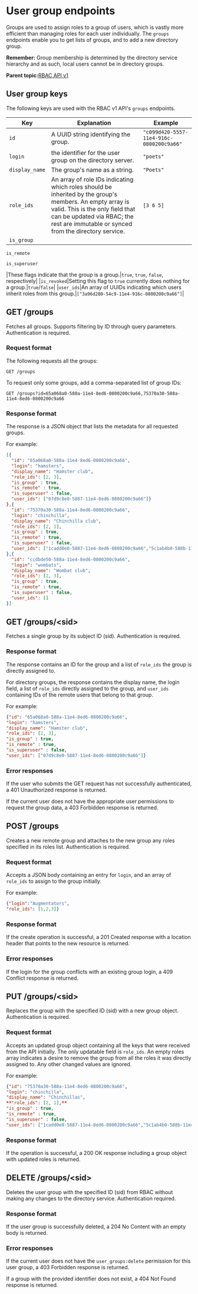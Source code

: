 # User group endpoints

Groups are used to assign roles to a group of users, which is vastly more efficient than managing roles for each user individually. The `groups` endpoints enable you to get lists of groups, and to add a new directory group.

**Remember:** Group membership is determined by the directory service hierarchy and as such, local users cannot be in directory groups.

**Parent topic:**[RBAC API v1](rbac_api_v1.md)

## User group keys

The following keys are used with the RBAC v1 API's `groups` endpoints.

|Key|Explanation|Example|
|---|-----------|-------|
|`id`|A UUID string identifying the group.|`"c099d420-5557-11e4-916c-0800200c9a66"`|
|`login`|the identifier for the user group on the directory server.|`"poets"`|
|`display_name`|The group's name as a string.|`"Poets"`|
|`role_ids`|An array of role IDs indicating which roles should be inherited by the group's members. An empty array is valid. This is the only field that can be updated via RBAC; the rest are immutable or synced from the directory service.|`[3 6 5]`|
|`is_group`

`is_remote`

`is_superuser`

|These flags indicate that the group is a group.|`true`, `true`, `false`, respectively|
|`is_revoked`|Setting this flag to `true` currently does nothing for a group.|`true`/`false`|
|`user_ids`|An array of UUIDs indicating which users inherit roles from this group.|`["3a96d280-54c9-11e4-916c-0800200c9a66"]`|

## GET /groups

Fetches all groups. Supports filtering by ID through query parameters. Authentication is required.

### Request format

The following requests all the groups:

```
GET /groups
```

To request only some groups, add a comma-separated list of group IDs:

```
GET /groups?id=65a068a0-588a-11e4-8ed6-0800200c9a66,75370a30-588a-11e4-8ed6-0800200c9a66
```

### Response format

The response is a JSON object that lists the metadata for all requested groups.

For example:

```json
[{
  "id": "65a068a0-588a-11e4-8ed6-0800200c9a66",
  "login": "hamsters",
  "display_name": "Hamster club",
  "role_ids": [2, 3],
  "is_group" : true,
  "is_remote" : true,
  "is_superuser" : false,
  "user_ids": ["07d9c8e0-5887-11e4-8ed6-0800200c9a66"]}
},{
  "id": "75370a30-588a-11e4-8ed6-0800200c9a66",
  "login": "chinchilla",
  "display_name": "Chinchilla club",
  "role_ids": [2, 1],
  "is_group" : true,
  "is_remote" : true,
  "is_superuser" : false,
  "user_ids": ["1cadd0e0-5887-11e4-8ed6-0800200c9a66","5c1ab4b0-588b-11e4-8ed6-0800200c9a66"]
},{
  "id": "ccdbde50-588a-11e4-8ed6-0800200c9a66",
  "login": "wombats",
  "display_name": "Wombat club",
  "role_ids": [2, 3],
  "is_group" : true,
  "is_remote" : true,
  "is_superuser" : false,
  "user_ids": []
}]
```

## GET /groups/<sid\>

Fetches a single group by its subject ID \(sid\). Authentication is required.

### Response format

The response contains an ID for the group and a list of `role_ids` the group is directly assigned to.

For directory groups, the response contains the display name, the login field, a list of `role_ids` directly assigned to the group, and `user_ids` containing IDs of the remote users that belong to that group.

For example:

```json
{"id": "65a068a0-588a-11e4-8ed6-0800200c9a66",
"login": "hamsters",
"display_name": "Hamster club",
"role_ids": [2, 3],
"is_group" : true,
"is_remote" : true,
"is_superuser" : false,
"user_ids": ["07d9c8e0-5887-11e4-8ed6-0800200c9a66"]}
```

### Error responses

If the user who submits the GET request has not successfully authenticated, a 401 Unauthorized response is returned.

If the current user does not have the appropriate user permissions to request the group data, a 403 Forbidden response is returned.

## POST /groups

Creates a new remote group and attaches to the new group any roles specified in its roles list. Authentication is required.

### Request format

Accepts a JSON body containing an entry for `login`, and an array of `role_ids` to assign to the group initially.

For example:

```json
{"login":"Augmentators",
"role_ids": [1,2,3]}
```

### Response format

If the create operation is successful, a 201 Created response with a location header that points to the new resource is returned.

### Error responses

If the login for the group conflicts with an existing group login, a 409 Conflict response is returned.

## PUT /groups/<sid\>

Replaces the group with the specified ID \(sid\) with a new group object. Authentication is required.

### Request format

Accepts an updated group object containing all the keys that were received from the API initially. The only updatable field is `role_ids`. An empty roles array indicates a desire to remove the group from all the roles it was directly assigned to. Any other changed values are ignored.

For example:

```json
{"id": "75370a30-588a-11e4-8ed6-0800200c9a66",
"login": "chinchilla",
"display_name": "Chinchillas",
**"role_ids": [2, 1],**
"is_group" : true,
"is_remote" : true,
"is_superuser" : false,
"user_ids": ["1cadd0e0-5887-11e4-8ed6-0800200c9a66","5c1ab4b0-588b-11e4-8ed6-0800200c9a66"]}
```

### Response format

If the operation is successful, a 200 OK response including a group object with updated roles is returned.

## DELETE /groups/<sid\>

Deletes the user group with the specified ID \(sid\) from RBAC without making any changes to the directory service. Authentication required.

### Response format

If the user group is successfully deleted, a 204 No Content with an empty body is returned.

### Error responses

If the current user does not have the `user_groups:delete` permission for this user group, a 403 Forbidden response is returned.

If a group with the provided identifier does not exist, a 404 Not Found response is returned.

